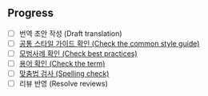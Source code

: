 

<!--

Thank you for the PR! Contributors like you keep React awesome!

Please see the Contribution Guide for guidelines:

https://github.com/reactjs/reactjs.org/blob/master/CONTRIBUTING.md

If your PR references an existing issue, please add the issue number below

-->

## Progress

- [ ] 번역 초안 작성 (Draft translation)
- [ ] [공통 스타일 가이드 확인 (Check the common style guide)](https://github.com/reactjs/ko.reactjs.org/blob/master/UNIVERSAL-STYLE-GUIDE.md)
- [ ] [모범사례 확인 (Check best practices)](https://github.com/reactjs/ko.reactjs.org/wiki/Best-practices-for-translation)
- [ ] [용어 확인 (Check the term)](https://github.com/reactjs/ko.reactjs.org/wiki/Translate-Glossary)
- [ ] [맞춤법 검사 (Spelling check)](http://speller.cs.pusan.ac.kr/)
- [ ] 리뷰 반영 (Resolve reviews)
